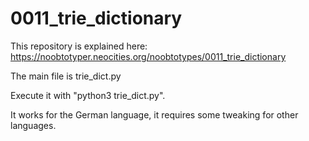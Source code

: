 # 0011_trie_dictionary
This repository is explained here: https://noobtotyper.neocities.org/noobtotypes/0011_trie_dictionary

The main file is trie_dict.py

Execute it with "python3 trie_dict.py".

It works for the German language, it requires some tweaking for other languages.
